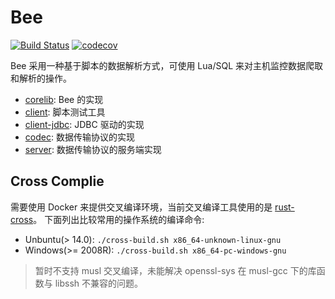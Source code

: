 # Bee 

[![Build Status](https://travis-ci.org/sMitea/bee-rs.svg?branch=master)](https://travis-ci.org/sMitea/bee-rs)
[![codecov](https://codecov.io/gh/sMitea/bee-rs/branch/master/graph/badge.svg)](https://codecov.io/gh/sMitea/bee-rs)

Bee 采用一种基于脚本的数据解析方式，可使用 Lua/SQL 来对主机监控数据爬取和解析的操作。

- [corelib](corelib/README.md): Bee 的实现
- [client](client/README.md): 脚本测试工具
- [client-jdbc](client-jdbc/README.md): JDBC 驱动的实现
- [codec](codec/README.md): 数据传输协议的实现
- [server](server/README.md): 数据传输协议的服务端实现

## Cross Complie

需要使用 Docker 来提供交叉编译环境，当前交叉编译工具使用的是 [rust-cross](https://github.com/rust-embedded/cross)。 下面列出比较常用的操作系统的编译命令:

- Unbuntu(> 14.0): `./cross-build.sh x86_64-unknown-linux-gnu`
- Windows(>= 2008R): `./cross-build.sh x86_64-pc-windows-gnu`

> 暂时不支持 musl 交叉编译，未能解决 openssl-sys 在 musl-gcc 下的库函数与 libssh 不兼容的问题。
